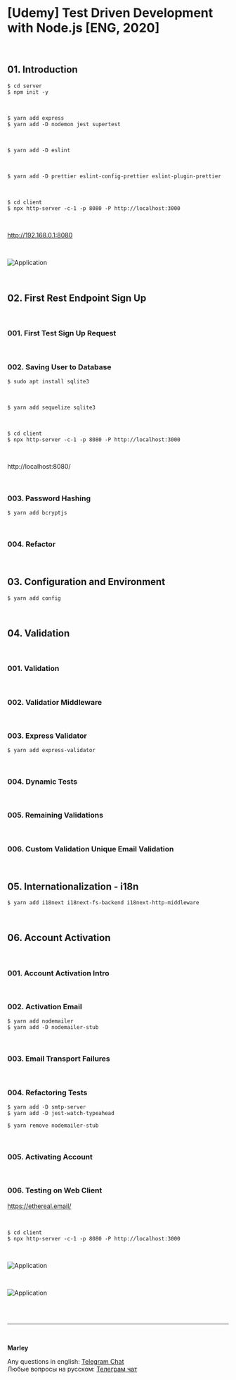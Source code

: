 # [Udemy] Test Driven Development with Node.js [ENG, 2020]

<br/>

## 01. Introduction

    $ cd server
    $ npm init -y

<br/>

    $ yarn add express
    $ yarn add -D nodemon jest supertest

<br/>

    $ yarn add -D eslint

<br/>

    $ yarn add -D prettier eslint-config-prettier eslint-plugin-prettier

<br/>

    $ cd client
    $ npx http-server -c-1 -p 8080 -P http://localhost:3000

<br/>

http://192.168.0.1:8080

<br/>

![Application](/img/pic-m01-p01.png?raw=true)

<br/>

## 02. First Rest Endpoint Sign Up

<br/>

### 001. First Test Sign Up Request

<br/>

### 002. Saving User to Database

    $ sudo apt install sqlite3

<br/>

    $ yarn add sequelize sqlite3

<br/>

    $ cd client
    $ npx http-server -c-1 -p 8080 -P http://localhost:3000

<br/>

http://localhost:8080/

<br/>

### 003. Password Hashing

    $ yarn add bcryptjs

<br/>

### 004. Refactor

<br/>

## 03. Configuration and Environment

    $ yarn add config

<br/>

## 04. Validation

<br/>

### 001. Validation

<br/>

### 002. Validatior Middleware

<br/>

### 003. Express Validator

    $ yarn add express-validator

<br/>

### 004. Dynamic Tests

<br/>

### 005. Remaining Validations

<br/>

### 006. Custom Validation Unique Email Validation

<br/>

## 05. Internationalization - i18n

    $ yarn add i18next i18next-fs-backend i18next-http-middleware

<br/>

## 06. Account Activation

<br/>

### 001. Account Activation Intro

<br/>

### 002. Activation Email

    $ yarn add nodemailer
    $ yarn add -D nodemailer-stub

<br/>

### 003. Email Transport Failures

<br/>

### 004. Refactoring Tests

    $ yarn add -D smtp-server
    $ yarn add -D jest-watch-typeahead

    $ yarn remove nodemailer-stub

<br/>

### 005. Activating Account

<br/>

### 006. Testing on Web Client

https://ethereal.email/

<br/>

    $ cd client
    $ npx http-server -c-1 -p 8080 -P http://localhost:3000

<br/>

![Application](/img/pic-m06-p01.png?raw=true)

<br/>

![Application](/img/pic-m06-p02.png?raw=true)

<br/><br/>

---

<br/>

**Marley**

Any questions in english: <a href="https://jsdev.org/chat/">Telegram Chat</a>  
Любые вопросы на русском: <a href="https://jsdev.ru/chat/">Телеграм чат</a>
